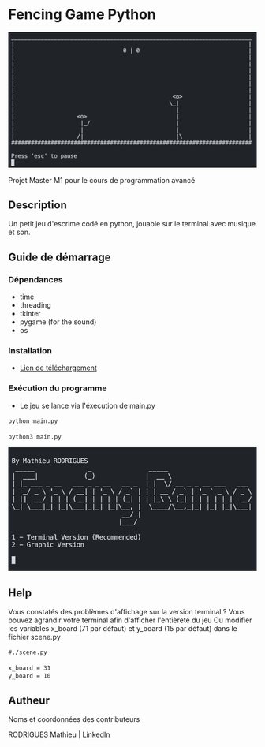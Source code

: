 # Fencing Game Python

<img src="./screenshot/02.png" title="screenshot">

Projet Master M1 pour le cours de programmation avancé

## Description

Un petit jeu d'escrime codé en python, jouable sur le terminal avec musique et son.

## Guide de démarrage

### Dépendances

* time
* threading
* tkinter
* pygame (for the sound)
* os

### Installation

* [Lien de téléchargement](https://github.com/MathieuRodri/fencing_game_python/releases/tag/v1.0)

### Exécution du programme

* Le jeu se lance via l'éxecution de main.py 
```
python main.py

python3 main.py
```
<img src="./screenshot/01.png" title="screenshot">

## Help

Vous constatés des problèmes d'affichage sur la version terminal ?
Vous pouvez agrandir votre terminal afin d'afficher l'entièreté du jeu
Ou modifier les variables x_board (71 par défaut) et y_board (15 par défaut) dans le fichier scene.py
```
#./scene.py

x_board = 31
y_board = 10
```

## Autheur

Noms et coordonnées des contributeurs

RODRIGUES Mathieu | 
[LinkedIn](https://www.linkedin.com/in/mathieu-rodrigues01)
